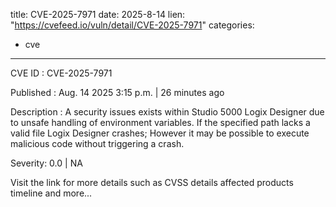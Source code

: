  
title: CVE-2025-7971
date: 2025-8-14
lien: "https://cvefeed.io/vuln/detail/CVE-2025-7971"
categories:
  - cve
---

CVE ID : CVE-2025-7971

Published :  Aug. 14
2025
3:15 p.m. | 26 minutes ago

Description : A security issues exists within Studio 5000 Logix Designer due to unsafe handling of environment variables. If the specified path lacks a valid file
Logix Designer crashes; However
it may be possible to execute malicious code without triggering a crash.

Severity: 0.0 | NA

Visit the link for more details
such as CVSS details
affected products
timeline
and more...
